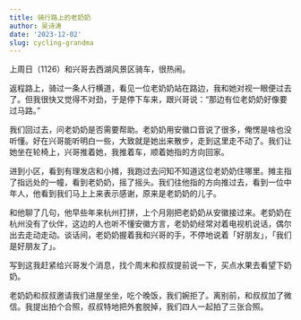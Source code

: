 ```yaml
---
title: 骑行路上的老奶奶
author: 吴诗涛
date: '2023-12-02'
slug: cycling-grandma
---
```


上周日（1126）和兴哥去西湖风景区骑车，很热闹。

返程路上，骑过一条人行横道，看见一位老奶奶站在路边，我和她对视一眼便过去了。但我很快又觉得不对劲，于是停下车来，跟兴哥说：“那边有位老奶奶好像要过马路。”

我们回过去，问老奶奶是否需要帮助。老奶奶用安徽口音说了很多，俺愣是啥也没听懂。好在兴哥能听明白一些，大致就是她出来散步，走到这里走不动了。我们让她坐在轮椅上，兴哥推着她，我推着车，顺着她指的方向回家。

进到小区，看到有理发店和小摊，我跑过去问知不知道这位老奶奶住哪里。摊主指了指远处的一幢，看到老奶奶，摇了摇头。我们往他指的方向推过去，看到一位中年人，他看到我们马上上来表示感谢，原来是老奶奶的儿子。

和他聊了几句，他早些年来杭州打拼，上个月刚把老奶奶从安徽接过来。老奶奶在杭州没有了伙伴，这边的人也听不懂安徽方言，老奶奶经常对着电视机说话，偶尔出去走动走动。谈话间，老奶奶握着我和兴哥的手，不停地说着「好朋友」，「我们是好朋友了」。

写到这我赶紧给兴哥发个消息，找个周末和叔叔提前说一下，买点水果去看望下奶奶。

老奶奶和叔叔邀请我们进屋坐坐，吃个晚饭，我们婉拒了。离别前，和叔叔加了微信。我提出拍个合照，叔叔特地把外套脱掉，我们四人一起拍了三张合照。
